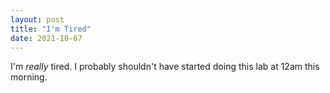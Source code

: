 ```yaml
---
layout: post
title: "I'm Tired"
date: 2021-10-07
---
```


I'm *really* tired. I probably shouldn't have started 
doing this lab at 12am this morning.